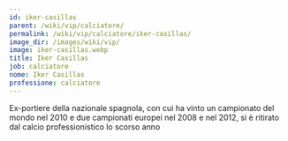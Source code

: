 ```yaml
---
id: iker-casillas
parent: /wiki/vip/calciatore/
permalink: /wiki/vip/calciatore/iker-casillas/
image_dir: /images/wiki/vip/
image: iker-casillas.webp
title: Iker Casillas
job: calciatore
nome: Iker Casillas
professione: calciatore
---
```

Ex-portiere della nazionale spagnola, con cui ha vinto un campionato del mondo nel 2010 e due campionati europei nel 2008 e nel 2012, si è ritirato dal calcio professionistico lo scorso anno 